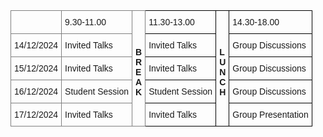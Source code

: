 <style type="text/css">
.tg  {border-collapse:collapse;border-spacing:0;}
.tg td{border-color:black;border-style:solid;border-width:1px;font-family:Arial, sans-serif;font-size:14px;
  overflow:hidden;padding:10px 5px;word-break:normal;}
.tg th{border-color:black;border-style:solid;border-width:1px;font-family:Arial, sans-serif;font-size:14px;
  font-weight:normal;overflow:hidden;padding:10px 5px;word-break:normal;}
.tg .tg-0pky{border-color:inherit;text-align:left;vertical-align:top}
.tg .tg-0lax{text-align:left;vertical-align:top}
</style>
<table class="tg"><thead>
  <tr>
    <td class="tg-0pky"></td>
    <td class="tg-0pky">9.30-11.00</td>
    <td class="tg-0pky" rowspan="5"><br><br><br><span style="font-weight:bold">B</span><br><span style="font-weight:bold">R</span><br><span style="font-weight:bold">E</span><br><span style="font-weight:bold">A</span><br><span style="font-weight:bold">K</span></td>
    <td class="tg-0lax">11.30-13.00</td>
    <td class="tg-0lax" rowspan="5"><br><br><br><span style="font-weight:bold">L</span><br><span style="font-weight:bold">U</span><br><span style="font-weight:bold">N</span><br><span style="font-weight:bold">C</span><br><span style="font-weight:bold">H</span></td>
    <td class="tg-0lax">14.30-18.00</td>
  </tr>
  <tr>
    <td class="tg-0pky">14/12/2024</td>
    <td class="tg-0pky">Invited Talks</td>
    <td class="tg-0lax">Invited Talks</td>
    <td class="tg-0lax">Group Discussions</td>
  </tr>
  <tr>
    <td class="tg-0pky">15/12/2024</td>
    <td class="tg-0pky">Invited Talks</td>
    <td class="tg-0lax">Invited Talks</td>
    <td class="tg-0lax">Group Discussions</td>
  </tr>
  <tr>
    <td class="tg-0pky">16/12/2024</td>
    <td class="tg-0pky">Student Session</td>
    <td class="tg-0lax">Student Session</td>
    <td class="tg-0lax">Group Discussions</td>
  </tr>
  <tr>
    <td class="tg-0pky">17/12/2024</td>
    <td class="tg-0pky">Invited Talks</td>
    <td class="tg-0lax">Invited Talks</td>
    <td class="tg-0lax">Group Presentation</td>
  </tr></thead></table>
